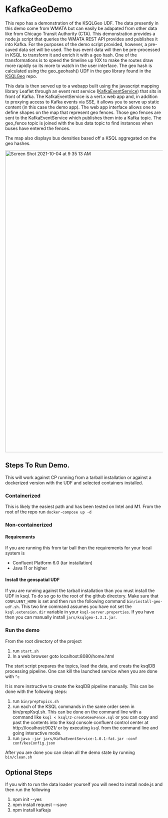 # KafkaGeoDemo

This repo has a demonstration of the KSQLGeo UDF.  The data presently in this demo come from WMATA but can easily be 
adapated from other data like from Chicago Transit Authority (CTA). This demonstration provides a node.js script that 
queries the WMATA REST API provides and publishes it into Kafka. For the purposes of the demo script provided, however, 
a pre-saved data set will be used.  The bus event data will then be pre-processed 
in KSQL to transform it and enrich it with a geo hash.  One of the transformations is to speed the timeline up 10X 
to make the routes draw more rapidly so its more to watch in the user interface.  The geo hash is calculated using the 
geo_geohash() UDF in the geo library found in the [KSQLGeo](https://github.com/wlaforest/KSQLGeo) repo.

This data is then served up to a webapp built using the javascript mapping library Leaflet through an event rest service ([KafkaEventService](https://github.com/wlaforest/KafkaEventService))
that sits in front of Kafka.  The KafkaEventService 
is a vert.x web app and, in addition to proxying access to Kafka events via SSE, it allows you to serve up static 
content (in this case the demo app). The web app interface allows one to define shapes on the map that represent 
geo fences.  Those geo fences are sent to the KafkaEventService which publishes them into a Kafka topic.  The geo_fence 
topic is joined with the bus data topic to find instances when buses have entered the fences.

The map also displays bus densities based off a KSQL aggregated on the geo hashes.

<img width="966" alt="Screen Shot 2021-10-04 at 9 35 13 AM" 
src="https://user-images.githubusercontent.com/1627780/135860931-8d887f14-9285-4f72-ada1-8a88f02ce384.png">


## Steps To Run Demo.

This will work against CP running from a tarball installation or against a dockerized version with the UDF and selected
containers installed.  

### Containerized

This is likely the easiest path and has been tested on Intel and M1.
From the root of the repo run `docker-compose up -d`

### Non-containerized

#### Requirements

If you are running this from tar ball then the requirements for your local system is

* Confluent Platform 6.0 (tar installation)
* Java 11 or higher

#### Install the geospatial UDF

If you are running against the tarball installation than you must install the UDF in ksql.  To do so go to the root 
of the github directory.  Make sure that <code>CONFLUENT_HOME</code> is set and then  run the 
following command <code>bin/install-geo-udf.sh</code>.  This two line command assumes you have not set the 
<code>ksql.extension.dir</code> variable in your <code>ksql-server.properties</code>.  If you have then you can manually
install <code>jars/ksqlgeo-1.3.1.jar</code>.

### Run the demo
From the root directory of the project 
 
1. run <code>start.sh</code> 
2. In a web browser goto localhost:8080/home.html

The start script prepares the topics, load the data, and creats the ksqlDB processing pipeline.  One can kill the
launched service when you are done with <code>^c</code>

It is more instructive to create the ksqlDB pipeline manually.  This can be done with the following steps:

1. run <code>bin/prepTopics.sh</code>
2. run each of the KSQL commands in the same order seen in bin/prepKsql.sh.  This can be done on the command line with 
a command like <code>ksql < ksql/2-createGeoFence.sql</code> or you can copy and past the contents into the ksql console
confluent control center at http://localhost:9021/ or by executing <code>ksql</code> from the command line and going
interactive mode.
3. run <code>java -jar jars/KafkaEventService-1.0.1-fat.jar -conf conf/kesConfig.json</code>

After you are done you can clean all the demo state by running <code>bin/clean.sh</code>

## Optional Steps 
If you with to run the data loader yourself you will need to install node.js and then run the following

1. npm init --yes
2. npm install request --save
3. npm install kafkajs





 
